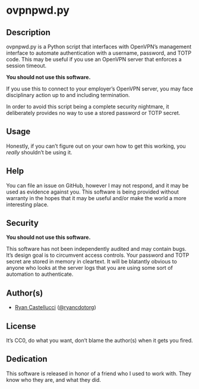 # ovpnpwd.py

## Description

ovpnpwd.py is a Python script that interfaces with OpenVPN’s management
interface to automate authentication with a username, password, and TOTP code.
This may be useful if you use an OpenVPN server that enforces a session
timeout.

**You should not use this software.**

If you use this to connect to your employer’s OpenVPN server, you may face
disciplinary action up to and including termination.

In order to avoid this script being a complete security nightmare, it
deliberately provides no way to use a stored password or TOTP secret.

## Usage

Honestly, if you can’t figure out on your own how to get this working, you
*really* shouldn’t be using it.

## Help

You can file an issue on GitHub, however I may not respond, and it may be used
as evidence against you. This software is being provided without warranty in
the hopes that it may be useful and/or make the world a more interesting place.

## Security

**You should not use this software.**

This software has not been independently audited and may contain bugs. It’s
design goal is to circumvent access controls. Your password and TOTP secret
are stored in memory in cleartext. It will be blatantly obvious to anyone who
looks at the server logs that you are using some sort of automation to
authenticate.

## Author(s)

* [Ryan Castellucci](https://rya.nc/about.html)
  ([@ryancdotorg](https://github.com/ryancdotorg))

## License

It’s CC0, do what you want, don’t blame the author(s) when it gets you fired.

## Dedication

This software is released in honor of a friend who I used to work with. They
know who they are, and what they did.
